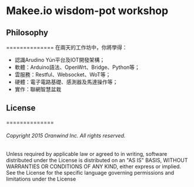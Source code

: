 # Makee.io wisdom-pot workshop

## Philosophy
==============
在兩天的工作坊中，你將學得：
* 認識Arudino Yún平台及IOT開發架構；
* 軟體：Arduino語法、OpenWrt、Bridge、Python等；
* 雲服務：Restful、Websocket、WoT等；
* 硬體：電子電路基礎、感測器及馬達操作等；
* 實作：聯網智慧盆栽


## License
==============
###### Copyright 2015 Oranwind Inc. All rights reserved.

Unless required by applicable law or agreed to in writing, software
distributed under the License is distributed on an "AS IS" BASIS,
WITHOUT WARRANTIES OR CONDITIONS OF ANY KIND, either express or implied.
See the License for the specific language governing permissions and
limitations under the License
